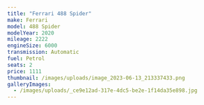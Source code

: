 ```yaml
---
title: "Ferrari 488 Spider"
make: Ferrari
model: 488 Spider
modelYear: 2020
mileage: 2222
engineSize: 6000
transmission: Automatic
fuel: Petrol
seats: 2
price: 1111
thumbnail: /images/uploads/image_2023-06-13_213337433.png
galleryImages:
  - /images/uploads/_ce9e12ad-317e-4dc5-be2e-1f14da35e898.jpg
---
```

